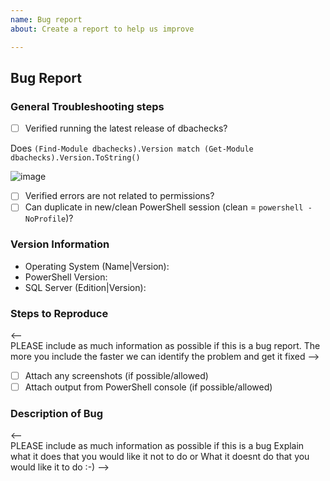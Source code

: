 ```yaml
---
name: Bug report
about: Create a report to help us improve

---
```


<!-- ERASE the sections that are not applicable but please provide as much information as possible -->

## Bug Report

### General Troubleshooting steps
- [ ] Verified running the latest release of dbachecks? 

Does `(Find-Module dbachecks).Version match (Get-Module dbachecks).Version.ToString()`

![image](https://user-images.githubusercontent.com/6729780/37113488-60e5e172-21fa-11e8-8115-814edfbfabb6.png)

- [ ] Verified errors are not related to permissions?
- [ ] Can duplicate in new/clean PowerShell session (clean = `powershell -NoProfile`)?

### Version Information
 - Operating System (Name|Version): <!-- enter name and version -->
 - PowerShell Version: <!-- enter version of PS where code is run -->
 - SQL Server (Edition|Version): <!-- enter Edition and Version for Source and Target if applicable -->

### Steps to Reproduce
<--  
  PLEASE include as much information as possible if this is a bug report.
  The more you include the faster we can identify the problem and get it fixed
-->
 - [ ] Attach any screenshots (if possible/allowed)
 - [ ] Attach output from PowerShell console (if possible/allowed)

### Description of Bug

<--  
  PLEASE include as much information as possible if this is a bug
Explain what it does that you would like it not to do
or
What it doesnt do that you would like it to do :-)
-->
